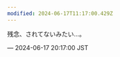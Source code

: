 ```yaml
---
modified: 2024-06-17T11:17:00.429Z
---
```


<p>残念、されてないみたい…。</p>

&mdash; 2024-06-17 20:17:00 JST

<!-- Original URL: https://mastodon.social/@sakuramochi0/112631678266948560-->
